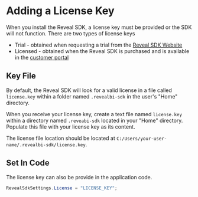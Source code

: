 # Adding a License Key

When you install the Reveal SDK, a license key must be provided or the SDK will not function. There are two types of license keys
- Trial - obtained when requesting a trial from the [Reveal SDK Website](https://www.revealbi.io/download-sdk)
- Licensed - obtained when the Reveal SDK is purchased and is available in the [customer portal](https://account.infragistics.com/subscriptions)

## Key File
By default, the Reveal SDK will look for a valid license in a file called `license.key` within a folder named `.revealbi-sdk` in the user's "Home" directory.

When you receive your license key, create a text file named `license.key` within a directory named `.reveabi-sdk` located in your "Home" directory. Populate this file with your license key as its content.

The license file location should be located at `C:/Users/your-user-name/.revealbi-sdk/license.key`.

## Set In Code

The license key can also be provide in the application code.

```cs
RevealSdkSettings.License = "LICENSE_KEY";
```